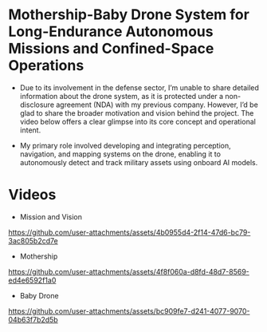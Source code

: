 # Mothership-Baby Drone System for Long-Endurance Autonomous Missions and Confined-Space Operations

- Due to its involvement in the defense sector, I’m unable to share detailed information about the drone system, as it is protected under a non-disclosure agreement (NDA) with my previous company. However, I’d be glad to share the broader motivation and vision behind the project. The video below offers a clear glimpse into its core concept and operational intent.
  
- My primary role involved developing and integrating perception, navigation, and mapping systems on the drone, enabling it to autonomously detect and track military assets using onboard AI models.


# Videos

- Mission and Vision

https://github.com/user-attachments/assets/4b0955d4-2f14-47d6-bc79-3ac805b2cd7e

- Mothership

https://github.com/user-attachments/assets/4f8f060a-d8fd-48d7-8569-ed4e6592f1a0

- Baby Drone

https://github.com/user-attachments/assets/bc909fe7-d241-4077-9070-04b63f7b2d5b





